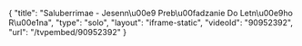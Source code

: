 {
    "title": "Saluberrimae - Jesenn\u00e9 Preb\u00fadzanie Do Letn\u00e9ho R\u00e1na",
    "type": "solo",
    "layout": "iframe-static",
    "videoId": "90952392",
    "url": "\/tvpembed\/90952392"
}
